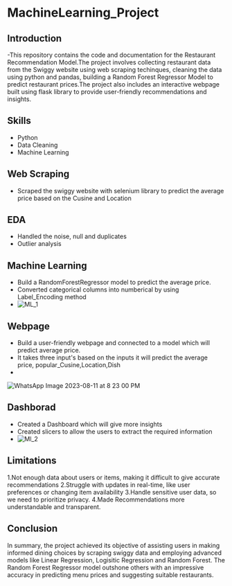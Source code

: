 # MachineLearning_Project
## Introduction
-This repository contains the code and documentation for the Restaurant Recommendation Model.The project involves collecting restaurant data from the Swiggy website using web scraping techinques, cleaning the data using python and pandas, building a Random Forest Regressor Model to predict restaurant prices.The project also includes an interactive webpage built using flask library to provide user-friendly recommendations and insights.
## Skills
- Python
- Data Cleaning
- Machine Learning
## Web Scraping
- Scraped the swiggy website with selenium library to predict the average price based on the Cusine and Location
## EDA
- Handled the noise, null and duplicates
- Outlier analysis
## Machine Learning
- Build a RandomForestRegressor model to predict the average price.
- Converted categorical columns into numberical by using Label_Encoding method
- ![ML_1](https://github.com/Saikiran0432/MachineLearning_Project/assets/144260007/089a2aed-b6d4-4849-856e-dc0a07a14805)
## Webpage
- Build a user-friendly webpage and connected to a model which will predict average price.
- It takes three input's based on the inputs it will predict the average price, popular_Cusine,Location,Dish
- 
![WhatsApp Image 2023-08-11 at 8 23 00 PM](https://github.com/Saikiran0432/MachineLearning_Project/assets/144260007/85eeed0d-e461-4397-9b6a-9b3988b06e21)
## Dashborad
- Created a Dashboard which will give more insights
- Created slicers to allow the users to extract the required information
- ![Ml_2](https://github.com/Saikiran0432/MachineLearning_Project/assets/144260007/c511b85e-6175-4956-a5bd-37a4b09de2dc)
## Limitations
1.Not enough data about users or items, making it difficult to give accurate recommendations
2.Struggle with updates in real-time, like user preferences or changing item availability
3.Handle sensitive user data, so we need to prioritize privacy.
4.Made Recommendations more understandable and transparent.
## Conclusion
In summary, the project achieved its objective of assisting users in making informed dining choices by scraping swiggy data and employing advanced models like Linear Regression, Logisitic Regression and Random Forest. The Random Forest Regressor model outshone others with an impressive accuracy in predicting menu prices and suggesting suitable restaurants.

